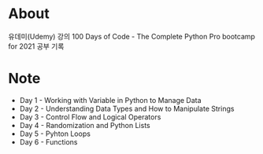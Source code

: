 # About
유데미(Udemy) 강의 
100 Days of Code - The Complete Python Pro bootcamp for 2021
공부 기록

# Note
- Day 1 - Working with Variable in Python to Manage Data
- Day 2 - Understanding Data Types and How to Manipulate Strings
- Day 3 - Control Flow and Logical Operators
- Day 4 - Randomization and Python Lists
- Day 5 - Pyhton Loops
- Day 6 - Functions
